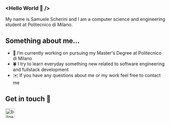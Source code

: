 ### <Hello World 👋 />
My name is Samuele Scherini and I am a computer science and engineering student at Politecnico di Milano.


## Something about me...

- 🚀 I’m currently working on pursuing my Master's Degree at Politecnico di Milano
- 🍀 I try to learn everyday something new related to software engineering and fullstack development
- ✉️ If you have any questions about me or my work feel free to contact me

## Get in touch 📝

[<img align="left" alt="bilgehangecici | LinkedIn" height="30px" src="https://img.icons8.com/color/344/linkedin-2--v1.png" />][linkedin]

[linkedin]: https://www.linkedin.com/in/samuele-scherini-0a015a1a3/
